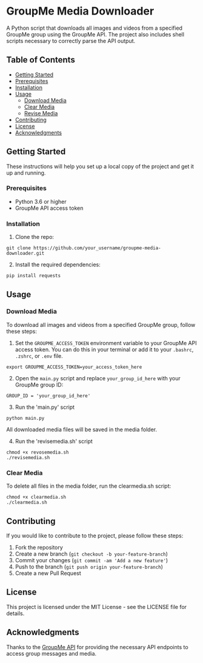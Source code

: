 # GroupMe Media Downloader

A Python script that downloads all images and videos from a specified GroupMe group using the GroupMe API. The project also includes shell scripts necessary to correctly parse the API output.

## Table of Contents

- [Getting Started](#getting-started)
- [Prerequisites](#prerequisites)
- [Installation](#installation)
- [Usage](#usage)
  - [Download Media](#download-media)
  - [Clear Media](#clear-media)
  - [Revise Media](#revise-media)
- [Contributing](#contributing)
- [License](#license)
- [Acknowledgments](#acknowledgments)

## Getting Started

These instructions will help you set up a local copy of the project and get it up and running.

### Prerequisites

- Python 3.6 or higher
- GroupMe API access token

### Installation

1. Clone the repo:

`git clone https://github.com/your_username/groupme-media-downloader.git`


2. Install the required dependencies:

`pip install requests`


## Usage

### Download Media

To download all images and videos from a specified GroupMe group, follow these steps:

1. Set the `GROUPME_ACCESS_TOKEN` environment variable to your GroupMe API access token. You can do this in your terminal or add it to your `.bashrc`, `.zshrc`, or `.env` file.

`export GROUPME_ACCESS_TOKEN=your_access_token_here`

2. Open the `main.py` script and replace `your_group_id_here` with your GroupMe group ID:


`GROUP_ID = 'your_group_id_here'`

3. Run the 'main.py' script

`python main.py`

All downloaded media files will be saved in the media folder.

4. Run the 'revisemedia.sh' script

```
chmod +x revosemedia.sh
./revisemedia.sh
```


### Clear Media

To delete all files in the media folder, run the clearmedia.sh script:

```
chmod +x clearmedia.sh
./clearmedia.sh
```

## Contributing

If you would like to contribute to the project, please follow these steps:

1. Fork the repository
2. Create a new branch (`git checkout -b your-feature-branch`)
3. Commit your changes (`git commit -am 'Add a new feature'`)
4. Push to the branch (`git push origin your-feature-branch`)
5. Create a new Pull Request

## License

This project is licensed under the MIT License - see the LICENSE file for details.

## Acknowledgments

Thanks to the [GroupMe API](https://dev.groupme.com/docs/v3) for providing the necessary API endpoints to access group messages and media.

